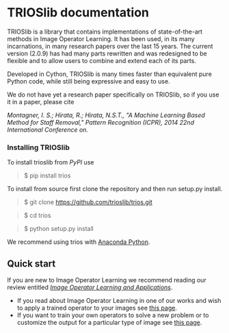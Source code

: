# TRIOSlib documentation


TRIOSlib is a library that contains implementations of state-of-the-art methods in Image Operator Learning.
It has been used, in its many incarnations, in many research papers over the last 15 years. 
The current version (2.0.9) has had many parts rewritten and was redesigned to be flexible and 
to allow users to combine and extend each of its parts. 

Developed in Cython, TRIOSlib is many times faster than equivalent pure Python code, while 
still being expressive and easy to use.

We do not have yet a research paper specifically on TRIOSlib, so if you use it in a paper, please cite

*Montagner, I. S.; Hirata, R.; Hirata, N.S.T., "A Machine Learning Based Method for Staff Removal," Pattern Recognition (ICPR), 2014 22nd International Conference on.*

### Installing TRIOSlib

To install trioslib from *PyPI* use 

> $ pip install trios

To install from source first clone the repository and then run setup.py install.

> $ git clone https://github.com/trioslib/trios.git 

> $ cd trios

> $ python setup.py install

We recommend using trios with [Anaconda Python](https://www.anaconda.com/download/#linux).

## Quick start

If you are new to Image Operator Learning we recommend reading our review
entitled [*Image Operator Learning and Applications*](http://ieeexplore.ieee.org/document/7812925/?reload=true).


* If you read about Image Operator Learning in one of our works and wish to apply
a trained operator to your images see [this page](user_guide/using_trained_operators.md).
* If you want to train your own operators to solve a new problem or to customize
the output for a particular type of image see [this page](user_guide/training_operators.md).

